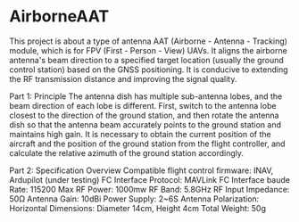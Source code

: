 # AirborneAAT
This project is about a type of antenna AAT (Airborne - Antenna - Tracking) module, which is for FPV (First - Person - View) UAVs. It aligns the airborne antenna's beam direction to a specified target location (usually the ground control station) based on the GNSS positioning. It is conducive to extending the RF transmission distance and improving the signal quality.

Part 1: Principle
The antenna dish has multiple sub-antenna lobes, and the beam direction of each lobe is different. First, switch to the antenna lobe closest to the direction of the ground station, and then rotate the antenna dish so that the antenna beam accurately points to the ground station and maintains high gain.
It is necessary to obtain the current position of the aircraft and the position of the ground station from the flight controller, and calculate the relative azimuth of the ground station accordingly.

Part 2: Specification Overview
Compatible flight control firmware: INAV, Ardupilot (under testing)
FC Interface Protocol: MAVLink
FC Interface baude Rate: 115200
Max RF Power: 1000mw
RF Band: 5.8GHz
RF Input Impedance: 50Ω
Antenna Gain: 10dBi
Power Supply: 2~6S
Antenna Polarization:	Horizontal
Dimensions: Diameter 14cm, Height 4cm
Total Weight: 50g
